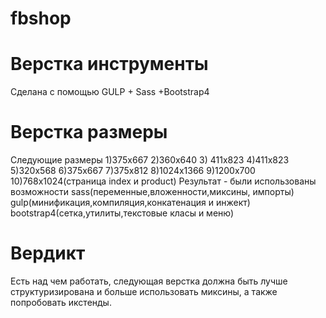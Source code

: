 # fbshop
# Верстка инструменты
Cделана с помощью GULP + Sass +Bootstrap4
# Верстка размеры 
Cледующие размеры 1)375х667 2)360х640 3) 411х823 4)411х823 5)320х568 6)375х667 7)375х812 8)1024х1366 9)1200х700 10)768х1024(страница index и product)
Результат - были использованы возможности sass(переменные,вложенности,миксины, импорты) gulp(минификация,компиляция,конкатенация и инжект) bootstrap4(сетка,утилиты,текстовые класы и меню) 
# Вердикт 
Есть над чем работать, следующая верстка должна быть лучше структуризирована  и больше использовать миксины, а также попробовать икстенды.
